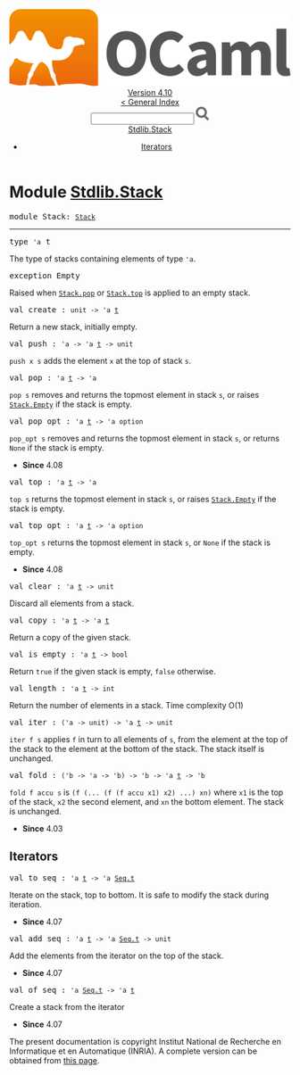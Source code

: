 <!-- ((! set title API !)) ((! set documentation !)) ((! set api !)) ((! set nobreadcrumb !)) -->
<div class="api"><header><nav class="toc brand"><a class="brand" href="https://ocaml.org/"><img src="colour-logo-gray.svg" class="svg" alt="OCaml"></a></nav><nav class="toc"><div class="toc_version"><a href="/docs" id="version-select">Version 4.10</a></div><a href="index.html">&lt; General Index</a><div class="api_search"><input type="text" name="apisearch" id="api_search" oninput="mySearch(false);" onkeypress="this.oninput();" onclick="this.oninput();" onpaste="this.oninput();">
<img src="search_icon.svg" alt="Search" class="svg" onclick="mySearch(false)"></div>
<div id="search_results"></div><div class="toc_title"><a href="#top">Stdlib.Stack</a></div><ul><li><a href="#1_Iterators">Iterators</a></li></ul></nav></header>

<h1>Module <a href="type_Stdlib.Stack.html">Stdlib.Stack</a></h1>

<pre><span id="MODULEStack"><span class="keyword">module</span> Stack</span>: <code class="type"><a href="Stack.html">Stack</a></code></pre><hr width="100%">

<pre><span id="TYPEt"><span class="keyword">type</span> <code class="type">'a</code> t</span> </pre>
<div class="info ">
<div class="info-desc">
<p>The type of stacks containing elements of type <code class="code"><span class="keywordsign">'</span>a</code>.</p>
</div>
</div>


<pre><span id="EXCEPTIONEmpty"><span class="keyword">exception</span> Empty</span></pre>
<div class="info ">
<div class="info-desc">
<p>Raised when <a href="Stack.html#VALpop"><code class="code"><span class="constructor">Stack</span>.pop</code></a> or <a href="Stack.html#VALtop"><code class="code"><span class="constructor">Stack</span>.top</code></a> is applied to an empty stack.</p>
</div>
</div>

<pre><span id="VALcreate"><span class="keyword">val</span> create</span> : <code class="type">unit -&gt; 'a <a href="Stack.html#TYPEt">t</a></code></pre><div class="info ">
<div class="info-desc">
<p>Return a new stack, initially empty.</p>
</div>
</div>

<pre><span id="VALpush"><span class="keyword">val</span> push</span> : <code class="type">'a -&gt; 'a <a href="Stack.html#TYPEt">t</a> -&gt; unit</code></pre><div class="info ">
<div class="info-desc">
<p><code class="code">push&nbsp;x&nbsp;s</code> adds the element <code class="code">x</code> at the top of stack <code class="code">s</code>.</p>
</div>
</div>

<pre><span id="VALpop"><span class="keyword">val</span> pop</span> : <code class="type">'a <a href="Stack.html#TYPEt">t</a> -&gt; 'a</code></pre><div class="info ">
<div class="info-desc">
<p><code class="code">pop&nbsp;s</code> removes and returns the topmost element in stack <code class="code">s</code>,
   or raises <a href="Stack.html#EXCEPTIONEmpty"><code class="code"><span class="constructor">Stack</span>.<span class="constructor">Empty</span></code></a> if the stack is empty.</p>
</div>
</div>

<pre><span id="VALpop_opt"><span class="keyword">val</span> pop_opt</span> : <code class="type">'a <a href="Stack.html#TYPEt">t</a> -&gt; 'a option</code></pre><div class="info ">
<div class="info-desc">
<p><code class="code">pop_opt&nbsp;s</code> removes and returns the topmost element in stack <code class="code">s</code>,
   or returns <code class="code"><span class="constructor">None</span></code> if the stack is empty.</p>
</div>
<ul class="info-attributes">
<li><b>Since</b> 4.08</li>
</ul>
</div>

<pre><span id="VALtop"><span class="keyword">val</span> top</span> : <code class="type">'a <a href="Stack.html#TYPEt">t</a> -&gt; 'a</code></pre><div class="info ">
<div class="info-desc">
<p><code class="code">top&nbsp;s</code> returns the topmost element in stack <code class="code">s</code>,
   or raises <a href="Stack.html#EXCEPTIONEmpty"><code class="code"><span class="constructor">Stack</span>.<span class="constructor">Empty</span></code></a> if the stack is empty.</p>
</div>
</div>

<pre><span id="VALtop_opt"><span class="keyword">val</span> top_opt</span> : <code class="type">'a <a href="Stack.html#TYPEt">t</a> -&gt; 'a option</code></pre><div class="info ">
<div class="info-desc">
<p><code class="code">top_opt&nbsp;s</code> returns the topmost element in stack <code class="code">s</code>,
   or <code class="code"><span class="constructor">None</span></code> if the stack is empty.</p>
</div>
<ul class="info-attributes">
<li><b>Since</b> 4.08</li>
</ul>
</div>

<pre><span id="VALclear"><span class="keyword">val</span> clear</span> : <code class="type">'a <a href="Stack.html#TYPEt">t</a> -&gt; unit</code></pre><div class="info ">
<div class="info-desc">
<p>Discard all elements from a stack.</p>
</div>
</div>

<pre><span id="VALcopy"><span class="keyword">val</span> copy</span> : <code class="type">'a <a href="Stack.html#TYPEt">t</a> -&gt; 'a <a href="Stack.html#TYPEt">t</a></code></pre><div class="info ">
<div class="info-desc">
<p>Return a copy of the given stack.</p>
</div>
</div>

<pre><span id="VALis_empty"><span class="keyword">val</span> is_empty</span> : <code class="type">'a <a href="Stack.html#TYPEt">t</a> -&gt; bool</code></pre><div class="info ">
<div class="info-desc">
<p>Return <code class="code"><span class="keyword">true</span></code> if the given stack is empty, <code class="code"><span class="keyword">false</span></code> otherwise.</p>
</div>
</div>

<pre><span id="VALlength"><span class="keyword">val</span> length</span> : <code class="type">'a <a href="Stack.html#TYPEt">t</a> -&gt; int</code></pre><div class="info ">
<div class="info-desc">
<p>Return the number of elements in a stack. Time complexity O(1)</p>
</div>
</div>

<pre><span id="VALiter"><span class="keyword">val</span> iter</span> : <code class="type">('a -&gt; unit) -&gt; 'a <a href="Stack.html#TYPEt">t</a> -&gt; unit</code></pre><div class="info ">
<div class="info-desc">
<p><code class="code">iter&nbsp;f&nbsp;s</code> applies <code class="code">f</code> in turn to all elements of <code class="code">s</code>,
   from the element at the top of the stack to the element at the
   bottom of the stack. The stack itself is unchanged.</p>
</div>
</div>

<pre><span id="VALfold"><span class="keyword">val</span> fold</span> : <code class="type">('b -&gt; 'a -&gt; 'b) -&gt; 'b -&gt; 'a <a href="Stack.html#TYPEt">t</a> -&gt; 'b</code></pre><div class="info ">
<div class="info-desc">
<p><code class="code">fold&nbsp;f&nbsp;accu&nbsp;s</code> is <code class="code">(f&nbsp;(...&nbsp;(f&nbsp;(f&nbsp;accu&nbsp;x1)&nbsp;x2)&nbsp;...)&nbsp;xn)</code>
    where <code class="code">x1</code> is the top of the stack, <code class="code">x2</code> the second element,
    and <code class="code">xn</code> the bottom element. The stack is unchanged.</p>
</div>
<ul class="info-attributes">
<li><b>Since</b> 4.03</li>
</ul>
</div>
<h2 id="1_Iterators">Iterators</h2>
<pre><span id="VALto_seq"><span class="keyword">val</span> to_seq</span> : <code class="type">'a <a href="Stack.html#TYPEt">t</a> -&gt; 'a <a href="Seq.html#TYPEt">Seq.t</a></code></pre><div class="info ">
<div class="info-desc">
<p>Iterate on the stack, top to bottom.
    It is safe to modify the stack during iteration.</p>
</div>
<ul class="info-attributes">
<li><b>Since</b> 4.07</li>
</ul>
</div>

<pre><span id="VALadd_seq"><span class="keyword">val</span> add_seq</span> : <code class="type">'a <a href="Stack.html#TYPEt">t</a> -&gt; 'a <a href="Seq.html#TYPEt">Seq.t</a> -&gt; unit</code></pre><div class="info ">
<div class="info-desc">
<p>Add the elements from the iterator on the top of the stack.</p>
</div>
<ul class="info-attributes">
<li><b>Since</b> 4.07</li>
</ul>
</div>

<pre><span id="VALof_seq"><span class="keyword">val</span> of_seq</span> : <code class="type">'a <a href="Seq.html#TYPEt">Seq.t</a> -&gt; 'a <a href="Stack.html#TYPEt">t</a></code></pre><div class="info ">
<div class="info-desc">
<p>Create a stack from the iterator</p>
</div>
<ul class="info-attributes">
<li><b>Since</b> 4.07</li>
</ul>
</div>

<div class="copyright">The present documentation is copyright Institut National de Recherche en Informatique et en Automatique (INRIA). A complete version can be obtained from <a href="http://caml.inria.fr/pub/docs/manual-ocaml/">this page</a>.</div></div>